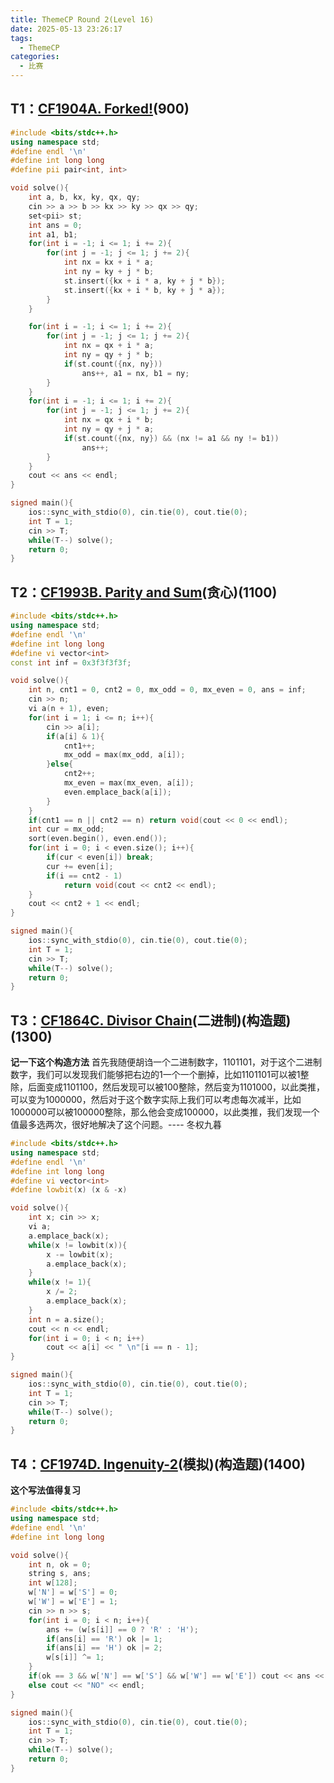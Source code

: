 ```yaml
---
title: ThemeCP Round 2(Level 16)
date: 2025-05-13 23:26:17
tags:
  - ThemeCP
categories:
  - 比赛
---
```


## T1：[CF1904A. Forked!](https://codeforces.com/problemset/problem/1904/A)(900)
```cpp
#include <bits/stdc++.h>
using namespace std;
#define endl '\n'
#define int long long
#define pii pair<int, int>

void solve(){
    int a, b, kx, ky, qx, qy;
    cin >> a >> b >> kx >> ky >> qx >> qy;
    set<pii> st;
    int ans = 0;
    int a1, b1;
    for(int i = -1; i <= 1; i += 2){
        for(int j = -1; j <= 1; j += 2){
            int nx = kx + i * a;
            int ny = ky + j * b;
            st.insert({kx + i * a, ky + j * b});
            st.insert({kx + i * b, ky + j * a});
        }
    }

    for(int i = -1; i <= 1; i += 2){
        for(int j = -1; j <= 1; j += 2){
            int nx = qx + i * a;
            int ny = qy + j * b;
            if(st.count({nx, ny}))
                ans++, a1 = nx, b1 = ny;
        }
    }
    for(int i = -1; i <= 1; i += 2){
        for(int j = -1; j <= 1; j += 2){
            int nx = qx + i * b;
            int ny = qy + j * a;
            if(st.count({nx, ny}) && (nx != a1 && ny != b1))
                ans++;
        }
    }
    cout << ans << endl;
}

signed main(){
    ios::sync_with_stdio(0), cin.tie(0), cout.tie(0);
    int T = 1;
    cin >> T;
    while(T--) solve();
    return 0;
}
```
## T2：[CF1993B. Parity and Sum](https://codeforces.com/problemset/problem/1993/B)(贪心)(1100)
```cpp
#include <bits/stdc++.h>
using namespace std;
#define endl '\n'
#define int long long
#define vi vector<int>
const int inf = 0x3f3f3f3f;

void solve(){
    int n, cnt1 = 0, cnt2 = 0, mx_odd = 0, mx_even = 0, ans = inf;
    cin >> n;
    vi a(n + 1), even;
    for(int i = 1; i <= n; i++){
        cin >> a[i];
        if(a[i] & 1){
            cnt1++;
            mx_odd = max(mx_odd, a[i]);
        }else{
            cnt2++;
            mx_even = max(mx_even, a[i]);
            even.emplace_back(a[i]);
        }
    }
    if(cnt1 == n || cnt2 == n) return void(cout << 0 << endl);
    int cur = mx_odd;
    sort(even.begin(), even.end());
    for(int i = 0; i < even.size(); i++){
        if(cur < even[i]) break;
        cur += even[i];
        if(i == cnt2 - 1)
            return void(cout << cnt2 << endl);
    }
    cout << cnt2 + 1 << endl;
}

signed main(){
    ios::sync_with_stdio(0), cin.tie(0), cout.tie(0);
    int T = 1;
    cin >> T;
    while(T--) solve();
    return 0;
}
```
## T3：[CF1864C. Divisor Chain](https://codeforces.com/problemset/problem/1864/C)(二进制)(构造题)(1300)
**记一下这个构造方法**
首先我随便胡诌一个二进制数字，1101101，对于这个二进制数字，我们可以发现我们能够把右边的1一个一个删掉，比如1101101可以被1整除，后面变成1101100，然后发现可以被100整除，然后变为1101000，以此类推，可以变为1000000，然后对于这个数字实际上我们可以考虑每次减半，比如1000000可以被100000整除，那么他会变成100000，以此类推，我们发现一个值最多选两次，很好地解决了这个问题。---- 冬权九暮
```cpp
#include <bits/stdc++.h>
using namespace std;
#define endl '\n'
#define int long long
#define vi vector<int>
#define lowbit(x) (x & -x)

void solve(){
    int x; cin >> x;
    vi a;
    a.emplace_back(x);
    while(x != lowbit(x)){
        x -= lowbit(x);
        a.emplace_back(x);
    }
    while(x != 1){
        x /= 2;
        a.emplace_back(x);
    }
    int n = a.size();
    cout << n << endl;
    for(int i = 0; i < n; i++)
        cout << a[i] << " \n"[i == n - 1];
}

signed main(){
    ios::sync_with_stdio(0), cin.tie(0), cout.tie(0);
    int T = 1;
    cin >> T;
    while(T--) solve();
    return 0;
}
```
## T4：[CF1974D. Ingenuity-2](https://codeforces.com/problemset/problem/1974/D)(模拟)(构造题)(1400)
**这个写法值得复习**
```cpp
#include <bits/stdc++.h>
using namespace std;
#define endl '\n'
#define int long long

void solve(){
    int n, ok = 0;
    string s, ans;
    int w[128];
    w['N'] = w['S'] = 0;
    w['W'] = w['E'] = 1;
    cin >> n >> s;
    for(int i = 0; i < n; i++){
        ans += (w[s[i]] == 0 ? 'R' : 'H');
        if(ans[i] == 'R') ok |= 1;
        if(ans[i] == 'H') ok |= 2;
        w[s[i]] ^= 1;
    }
    if(ok == 3 && w['N'] == w['S'] && w['W'] == w['E']) cout << ans << endl;
    else cout << "NO" << endl;
}

signed main(){
    ios::sync_with_stdio(0), cin.tie(0), cout.tie(0);
    int T = 1;
    cin >> T;
    while(T--) solve();
    return 0;
}
```
